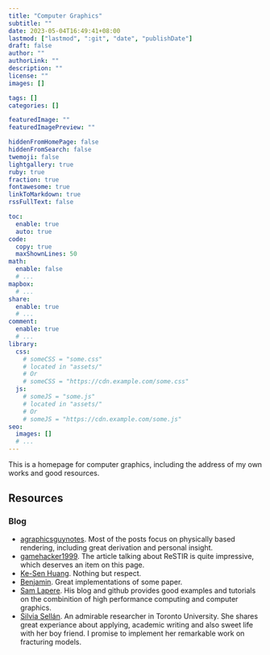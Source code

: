 ```yaml
---
title: "Computer Graphics"
subtitle: ""
date: 2023-05-04T16:49:41+08:00
lastmod: ["lastmod", ":git", "date", "publishDate"]
draft: false
author: ""
authorLink: ""
description: ""
license: ""
images: []

tags: []
categories: []

featuredImage: ""
featuredImagePreview: ""

hiddenFromHomePage: false
hiddenFromSearch: false
twemoji: false
lightgallery: true
ruby: true
fraction: true
fontawesome: true
linkToMarkdown: true
rssFullText: false

toc:
  enable: true
  auto: true
code:
  copy: true
  maxShownLines: 50
math:
  enable: false
  # ...
mapbox:
  # ...
share:
  enable: true
  # ...
comment:
  enable: true
  # ...
library:
  css:
    # someCSS = "some.css"
    # located in "assets/"
    # Or
    # someCSS = "https://cdn.example.com/some.css"
  js:
    # someJS = "some.js"
    # located in "assets/"
    # Or
    # someJS = "https://cdn.example.com/some.js"
seo:
  images: []
  # ...
---
```


This is a homepage for computer graphics, including the address of my own works and good resources.

<!--more-->


## Resources

### Blog

- [agraphicsguynotes](https://agraphicsguynotes.com/). Most of the posts focus on physically based rendering, including great derivation and personal insight.
- [gamehacker1999](https://gamehacker1999.github.io/). The article talking about ReSTIR is quite impressive, which deserves an item on this page.
- [Ke-Sen Huang](https://kesen.realtimerendering.com/). Nothing but respect.
- [Benjamin](https://benjamin.kahl.fi/index.html). Great implementations of some paper.
- [Sam Lapere](http://raytracey.blogspot.com/). His blog and github provides good examples and tutorials on the combinition of high performance computing and computer graphics.
- [Silvia Sellán](https://www.silviasellan.com/). An admirable researcher in Toronto University. She shares great experiance about applying, academic writing and also sweet life with her boy friend. I promise to implement her remarkable work on fracturing models.
